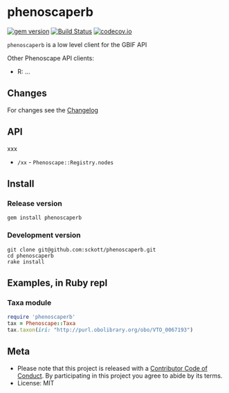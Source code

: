 phenoscaperb
======

[![gem version](https://img.shields.io/gem/v/phenoscaperb.svg)](https://rubygems.org/gems/phenoscaperb)
[![Build Status](https://travis-ci.org/sckott/phenoscaperb.svg?branch=master)](https://travis-ci.org/sckott/phenoscaperb)
[![codecov.io](http://codecov.io/github/sckott/phenoscaperb/coverage.svg?branch=master)](http://codecov.io/github/sckott/phenoscaperb?branch=master)

`phenoscaperb` is a low level client for the GBIF API

Other Phenoscape API clients:

- R: ...

## Changes

For changes see the [Changelog][changelog]

## API

xxx

* `/xx` - `Phenoscape::Registry.nodes`


## Install

### Release version

```
gem install phenoscaperb
```

### Development version

```
git clone git@github.com:sckott/phenoscaperb.git
cd phenoscaperb
rake install
```

## Examples, in Ruby repl

### Taxa module

```ruby
require 'phenoscaperb'
tax = Phenoscape::Taxa
tax.taxon(iri: "http://purl.obolibrary.org/obo/VTO_0067193")
```


## Meta

* Please note that this project is released with a [Contributor Code of Conduct](CONDUCT.md). By participating in this project you agree to abide by its terms.
* License: MIT

[phenoscapeapi]: https://www.gbif.org/developer/summary
[changelog]: https://github.com/sckott/phenoscaperb/blob/master/CHANGELOG.md

